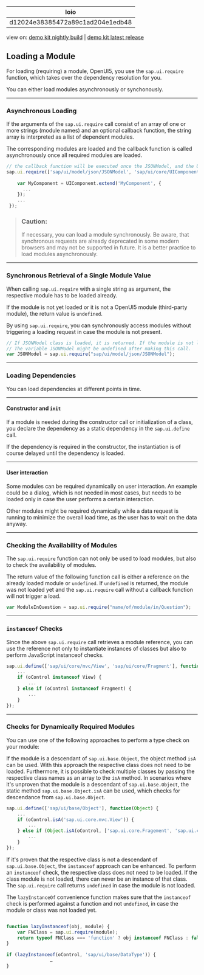 <!-- loiod12024e38385472a89c1ad204e1edb48 -->

| loio |
| -----|
| d12024e38385472a89c1ad204e1edb48 |

<div id="loio">

view on: [demo kit nightly build](https://openui5nightly.hana.ondemand.com/#/topic/d12024e38385472a89c1ad204e1edb48) | [demo kit latest release](https://openui5.hana.ondemand.com/#/topic/d12024e38385472a89c1ad204e1edb48)</div>

## Loading a Module

For loading \(requiring\) a module, OpenUI5, you use the `sap.ui.require` function, which takes over the dependency resolution for you.

You can either load modules asynchronously or synchonously.

***

<a name="loiod12024e38385472a89c1ad204e1edb48__section_r1g_rlx_dz"/>

### Asynchronous Loading

If the arguments of the `sap.ui.require` call consist of an array of one or more strings \(module names\) and an optional callback function, the string array is interpreted as a list of dependent modules.

The corresponding modules are loaded and the callback function is called asynchronously once all required modules are loaded.

```js
// the callback function will be executed once the JSONModel, and the UIComponent modules are loaded
sap.ui.require(['sap/ui/model/json/JSONModel', 'sap/ui/core/UIComponent'], function(JSONModel, UIComponent) {
 
    var MyComponent = UIComponent.extend('MyComponent', {
      ...
    });
    ...
 });
```

> ### Caution:  
> If necessary, you can load a module synchronously. Be aware, that synchronous requests are already deprecated in some modern browsers and may not be supported in future. It is a better practice to load modules asynchronously.

***

<a name="loiod12024e38385472a89c1ad204e1edb48__section_cvl_zlx_dz"/>

### Synchronous Retrieval of a Single Module Value

When calling `sap.ui.require` with a single string as argument, the respective module has to be loaded already.

If the module is not yet loaded or it is not a OpenUI5 module \(third-party module\), the return value is `undefined`.

By using `sap.ui.require`, you can synchronously access modules without triggering a loading request in case the module is not present.

```js
// If JSONModel class is loaded, it is returned. If the module is not loaded yet, there will be no additional loading request.
// The variable JSONModel might be undefined after making this call.
var JSONModel = sap.ui.require("sap/ui/model/json/JSONModel");
```

***

<a name="loiod12024e38385472a89c1ad204e1edb48__section_r1s_5mx_dz"/>

### Loading Dependencies

You can load dependencies at different points in time.

***

#### Constructor and `init`

If a module is needed during the constructor call or initialization of a class, you declare the dependency as a static dependency in the `sap.ui.define` call.

If the dependency is required in the constructor, the instantiation is of course delayed until the dependency is loaded.

***

#### User interaction

Some modules can be required dynamically on user interaction. An example could be a dialog, which is not needed in most cases, but needs to be loaded only in case the user performs a certain interaction.

Other modules might be required dynamically while a data request is running to minimize the overall load time, as the user has to wait on the data anyway.

***

<a name="loiod12024e38385472a89c1ad204e1edb48__section_a5y_knx_dz"/>

### Checking the Availability of Modules

The `sap.ui.require` function can not only be used to load modules, but also to check the availability of modules.

The return value of the following function call is either a reference on the already loaded module or `undefined`. If `undefined` is returned, the module was not loaded yet and the `sap.ui.require` call without a callback function will not trigger a load.

```js
var ModuleInQuestion = sap.ui.require("name/of/module/in/Question");
```

***

<a name="loiod12024e38385472a89c1ad204e1edb48__section_blt_qnx_dz"/>

### `instanceof` Checks

Since the above `sap.ui.require` call retrieves a module reference, you can use the reference not only to instantiate instances of classes but also to perform JavaScript instanceof checks.

```js
sap.ui.define(['sap/ui/core/mvc/View', 'sap/ui/core/Fragment'], function(View, Fragment) {
    ...
    if (oControl instanceof View) {
        ...
    } else if (oControl instanceof Fragment) {
        ...
    }
});
```

***

<a name="loiod12024e38385472a89c1ad204e1edb48__section_f3y_tnt_3mb"/>

### Checks for Dynamically Required Modules

You can use one of the following approaches to perform a type check on your module:

If the module is a descendant of `sap.ui.base.Object`, the object method `isA` can be used. With this approach the respective class does not need to be loaded. Furthermore, it is possible to check multiple classes by passing the respective class names as an array to the `isA` method. In scenarios where it's unproven that the module is a descendant of `sap.ui.base.Object`, the static method `sap.ui.base.Object.isA` can be used, which checks for descendance from `sap.ui.base.Object`.

```js
sap.ui.define(['sap/ui/base/Object'], function(Object) {
    ...
    if (oControl.isA('sap.ui.core.mvc.View')) {
        ...
    } else if (Object.isA(oControl, ['sap.ui.core.Fragement', 'sap.ui.core.Control'])) {
        ...
    }
});
```

If it's proven that the respective class is not a descendant of `sap.ui.base.Object`, the `instanceof` approach can be enhanced. To perform an `instanceof` check, the respective class does not need to be loaded. If the class module is not loaded, there can never be an instance of that class. The `sap.ui.require` call returns `undefined` in case the module is not loaded.

The `lazyInstanceOf` convenience function makes sure that the `instanceof` check is performed against a function and not `undefined`, in case the module or class was not loaded yet.

```js

function lazyInstanceof(obj, module) {
    var FNClass = sap.ui.require(module);
    return typeof FNClass === 'function' ? obj instanceof FNClass : false;
}
  
if (lazyInstanceof(oControl, 'sap/ui/base/DataType')) {
                …
}
```

